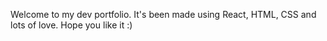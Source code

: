Welcome to my dev portfolio. It's been made using React, HTML, CSS and lots of love. Hope you like it :)
